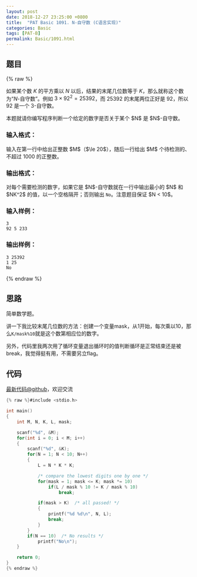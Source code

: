 ```yaml
---
layout: post
date: 2018-12-27 23:25:00 +0800
title:  "PAT Basic 1091. N-自守数 (C语言实现)"
categories: Basic
tags: [PAT-B]
permalink: Basic/1091.html
---
```


## 题目

{% raw %}<div class="ques-view"><p>如果某个数 <span>$K$</span> 的平方乘以 <span>$N$</span> 以后，结果的末尾几位数等于 <span>$K$</span>，那么就称这个数为“<span>$N$</span>-自守数”。例如 <span>$3\times 92^2 = 25 392$</span>，而 <span>$25 392$</span> 的末尾两位正好是 <span>$92$</span>，所以 <span>$92$</span> 是一个 <span>$3$</span>-自守数。</p>
<p>本题就请你编写程序判断一个给定的数字是否关于某个 <span>$N$</span> 是 <span>$N$</span>-自守数。</p>
<h3 id="-">输入格式：</h3>
<p>输入在第一行中给出正整数 <span>$M$</span>（<span>$\le 20$</span>），随后一行给出 <span>$M$</span> 个待检测的、不超过 1000 的正整数。</p>
<h3 id="-">输出格式：</h3>
<p>对每个需要检测的数字，如果它是 <span>$N$</span>-自守数就在一行中输出最小的 <span>$N$</span> 和 <span>$NK^2$</span> 的值，以一个空格隔开；否则输出 <code>No</code>。注意题目保证 <span>$N &lt; 10$</span>。</p>
<h3 id="-">输入样例：</h3>
<pre><code class="lang-in">3
92 5 233
</code></pre>
<h3 id="-">输出样例：</h3>
<pre><code class="lang-out">3 25392
1 25
No
</code></pre>
</div>{% endraw %}

## 思路

简单数学题。

讲一下我比较末尾几位数的方法：创建一个变量mask，从1开始，每次乘以10，那么`K/mask%10`就是这个数第相应位的数字。

另外，代码里我两次用了循环变量退出循环时的值判断循环是正常结束还是被break，我觉得挺有用，不需要另立flag。

## 代码

[最新代码@github](https://github.com/OliverLew/PAT/blob/master/PATBasic/1091.c)，欢迎交流
```c
{% raw %}#include <stdio.h>

int main()
{
    int M, N, K, L, mask;

    scanf("%d", &M);
    for(int i = 0; i < M; i++)
    {
        scanf("%d", &K);
        for(N = 1; N < 10; N++)
        {
            L = N * K * K;

            /* compare the lowest digits one by one */
            for(mask = 1; mask <= K; mask *= 10)
                if(L / mask % 10 != K / mask % 10)
                    break;

            if(mask > K)  /* all passed! */
            {
                printf("%d %d\n", N, L);
                break;
            }
        }
        if(N == 10)  /* No results */
            printf("No\n");
    }

    return 0;
}
{% endraw %}
```